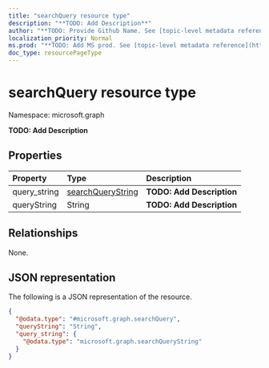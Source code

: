 ```yaml
---
title: "searchQuery resource type"
description: "**TODO: Add Description**"
author: "**TODO: Provide Github Name. See [topic-level metadata reference](https://msgo.azurewebsites.net/add/document/guidelines/metadata.html#topic-level-metadata)**"
localization_priority: Normal
ms.prod: "**TODO: Add MS prod. See [topic-level metadata reference](https://msgo.azurewebsites.net/add/document/guidelines/metadata.html#topic-level-metadata)**"
doc_type: resourcePageType
---
```


# searchQuery resource type

Namespace: microsoft.graph



**TODO: Add Description**

## Properties
|Property|Type|Description|
|:---|:---|:---|
|query_string|[searchQueryString](../resources/searchquerystring.md)|**TODO: Add Description**|
|queryString|String|**TODO: Add Description**|

## Relationships
None.

## JSON representation
The following is a JSON representation of the resource.
<!-- {
  "blockType": "resource",
  "@odata.type": "microsoft.graph.searchQuery"
}
-->
``` json
{
  "@odata.type": "#microsoft.graph.searchQuery",
  "queryString": "String",
  "query_string": {
    "@odata.type": "microsoft.graph.searchQueryString"
  }
}
```

